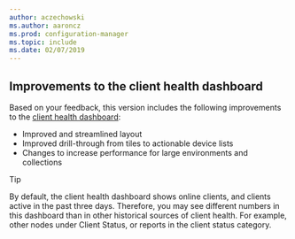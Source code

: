 ```yaml
---
author: aczechowski
ms.author: aaroncz
ms.prod: configuration-manager
ms.topic: include
ms.date: 02/07/2019
---
```


## <a name="bkmk_health"></a> Improvements to the client health dashboard
<!--3599209-->

Based on your feedback, this version includes the following improvements to the [client health dashboard](/sccm/core/get-started/2019/technical-preview-1901#bkmk_health):

- Improved and streamlined layout
- Improved drill-through from tiles to actionable device lists
- Changes to increase performance for large environments and collections 

> [!Tip]  
> By default, the client health dashboard shows online clients, and clients active in the past three days. Therefore, you may see different numbers in this dashboard than in other historical sources of client health. For example, other nodes under Client Status, or reports in the client status category. 

